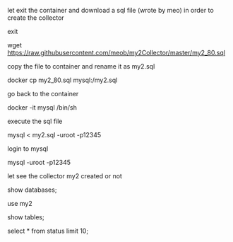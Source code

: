 let exit the container and download a sql file (wrote by meo) in order to create the collector

exit

wget https://raw.githubusercontent.com/meob/my2Collector/master/my2_80.sql

copy the file to container and rename it as my2.sql

docker cp my2_80.sql mysql:/my2.sql

go back to the container 

docker -it mysql /bin/sh

execute the sql file 

mysql < my2.sql -uroot -p12345

login to mysql

mysql -uroot -p12345

let see the collector my2 created or not

show databases;

use my2

show tables;

select * from status limit 10;

